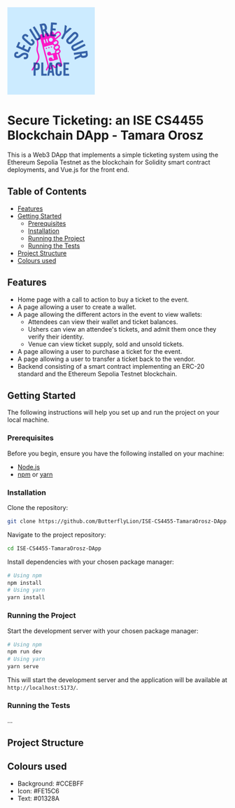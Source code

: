 <img src="src/assets/logo.svg" alt="Secure Ticketing Logo" width="200"/>

# Secure Ticketing: an ISE CS4455 Blockchain DApp - Tamara Orosz
This is a Web3 DApp that implements a simple ticketing system using the Ethereum Sepolia Testnet as the blockchain for Solidity smart contract deployments, and Vue.js for the front end.

## Table of Contents

- [Features](#features)
- [Getting Started](#getting-started)
    - [Prerequisites](#prerequisites)
    - [Installation](#installation)
    - [Running the Project](#running-the-project)
    - [Running the Tests](#running-the-tests)
- [Project Structure](#project-structure)
- [Colours used](#colours-used)

## Features

- Home page with a call to action to buy a ticket to the event.
- A page allowing a user to create a wallet.
- A page allowing the different actors in the event to view wallets:
    - Attendees can view their wallet and ticket balances.
    - Ushers can view an attendee's tickets, and admit them once they verify their identity.
    - Venue can view ticket supply, sold and unsold tickets.
- A page allowing a user to purchase a ticket for the event.
- A page allowing a user to transfer a ticket back to the vendor.
- Backend consisting of a smart contract implementing an ERC-20 standard and the Ethereum Sepolia Testnet blockchain.

## Getting Started

The following instructions will help you set up and run the project on your local machine.

### Prerequisites

Before you begin, ensure you have the following installed on your machine:
* [Node.js](https://nodejs.org/en/download/package-manager "Download Node.js")
* [npm](https://docs.npmjs.com/downloading-and-installing-node-js-and-npm) or [yarn](https://yarnpkg.com/getting-started/install "See how to install Yarn")

### Installation

Clone the repository:
```bash
git clone https://github.com/ButterflyLion/ISE-CS4455-TamaraOrosz-DApp.git
```
Navigate to the project repository:
```bash
cd ISE-CS4455-TamaraOrosz-DApp
```
Install dependencies with your chosen package manager:
```bash
# Using npm
npm install
# Using yarn
yarn install
```

### Running the Project

Start the development server with your chosen package manager:
```bash
# Using npm
npm run dev
# Using yarn
yarn serve
```

This will start the development server and the application will be available at `http://localhost:5173/`.

### Running the Tests

...

## Project Structure

<?php
ISE-CS4455-TamaraOrosz-DApp/
├── contract/               # Smart contract and ABI
├── src/                    # Source files
│   ├── assets/             # Project images, styles, and logo
│   ├── components/         # Vue components
│   ├── router/             # Vue router setup
│   ├── stores/             # Vuex store setup
│   ├── views/              # View components
│   ├── App.vue             # Main App component
│   ├── main.ts             # Entry file
├── tests/                  # Test files
├── .eslintrc.cjs           # Rules and settings for ESLint
├── .gitignore              # Files to be ignored by git
├── .prettierrc.json        # Configures Prettier
├── env.d.ts                # Defines environment variables
├── index.html              # Entry point for app in browser
├── package.json            # Project metadata and dependencies
├── README.md               # This file
├── tsconfig.app.json       # TypeScript configuration file
├── tsconfig.json           # TypeScript configuration file
├── tsconfig.node.json      # TypeScript configuration file
├── tsconfig.vitest.json    # TypeScript configuration file
├── vite.config.ts          # Configures Vite
└── vitest.config.ts        # Configures Vitest
?>

## Colours used
- Background: #CCEBFF
- Icon: #FE15C6
- Text: #01328A
